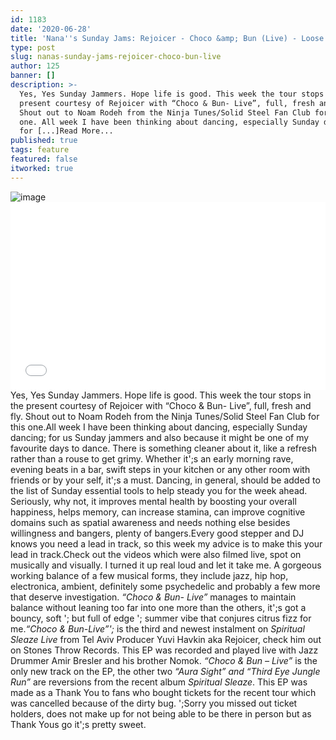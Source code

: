 ```yaml
---
id: 1183
date: '2020-06-28'
title: 'Nana''s Sunday Jams: Rejoicer - Choco &amp; Bun (Live) - Loose Lips'
type: post
slug: nanas-sunday-jams-rejoicer-choco-bun-live
author: 125
banner: []
description: >-
  Yes, Yes Sunday Jammers. Hope life is good. This week the tour stops in the
  present courtesy of Rejoicer with “Choco & Bun- Live”, full, fresh and fly.
  Shout out to Noam Rodeh from the Ninja Tunes/Solid Steel Fan Club for this
  one. All week I have been thinking about dancing, especially Sunday dancing;
  for [...]Read More...
published: true
tags: feature
featured: false
itworked: true
---
```

![image](../undefined)<iframe width='100%' height='300' scrolling='no' frameborder='no' allow='autoplay' src='//www.youtube.com/embed/6TYb9p3BMn0?wmode=opaque'></iframe>Yes, Yes Sunday Jammers. Hope life is good. This week the tour stops in the present courtesy of Rejoicer with “Choco & Bun- Live”, full, fresh and fly. Shout out to Noam Rodeh from the Ninja Tunes/Solid Steel Fan Club for this one.All week I have been thinking about dancing, especially Sunday dancing; for us Sunday jammers and also because it might be one of my favourite days to dance. There is something cleaner about it, like a refresh rather than a rouse to get grimy. Whether it';s an early morning rave, evening beats in a bar, swift steps in your kitchen or any other room with friends or by your self, it';s a must. Dancing, in general, should be added to the list of Sunday essential tools to help steady you for the week ahead. Seriously, why not, it improves mental health by boosting your overall happiness, helps memory, can increase stamina, can improve cognitive domains such as spatial awareness and needs nothing else besides willingness and bangers, plenty of bangers.Every good stepper and DJ knows you need a lead in track, so this week my advice is to make this your lead in track.Check out the videos which were also filmed live, spot on musically and visually. I turned it up real loud and let it take me. A gorgeous working balance of a few musical forms, they include jazz, hip hop, electronica, ambient, definitely some psychedelic and probably a few more that deserve investigation. _“Choco & Bun- Live”_ manages to maintain balance without leaning too far into one more than the others, it';s got a bouncy, soft '; but full of edge '; summer vibe that conjures citrus fizz for me._“Choco & Bun-Live”';_ is the third and newest instalment on _Spiritual Sleaze Live_ from Tel Aviv Producer Yuvi Havkin aka Rejoicer, check him out on Stones Throw Records. This EP was recorded and played live with Jazz Drummer Amir Bresler and his brother Nomok. _“Choco & Bun – Live”_ is the only new track on the EP, the other two _“Aura Sight” and “Third Eye Jungle Run”_ are reversions from the recent album _Spiritual Sleaze_. This EP was made as a Thank You to fans who bought tickets for the recent tour which was cancelled because of the dirty bug. ';Sorry you missed out ticket holders, does not make up for not being able to be there in person but as Thank Yous go it';s pretty sweet.
